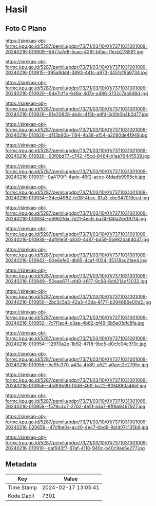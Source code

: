 # Hasil

## Foto C Plano

https://sirekap-obj-formc.kpu.go.id/5287/pemilu/pdpr/73/71/03/10/01/7371031001009-20240216-010909--5677a7e8-5cac-429f-b0ac-1fecb2785ff1.jpg

https://sirekap-obj-formc.kpu.go.id/5287/pemilu/pdpr/73/71/03/10/01/7371031001009-20240216-010915--395a8dd4-3893-441c-a973-3451cf8a9734.jpg

https://sirekap-obj-formc.kpu.go.id/5287/pemilu/pdpr/73/71/03/10/01/7371031001009-20240216-010920--64e7cf1b-648a-4d7a-a486-3132c7aa9d8d.jpg

https://sirekap-obj-formc.kpu.go.id/5287/pemilu/pdpr/73/71/03/10/01/7371031001009-20240216-010926--61e20628-ab4c-4f5b-adfd-3d0b0b4b2d77.jpg

https://sirekap-obj-formc.kpu.go.id/5287/pemilu/pdpr/73/71/03/10/01/7371031001009-20240216-010926--d113b90b-1194-4b38-a154-a2080de41949.jpg

https://sirekap-obj-formc.kpu.go.id/5287/pemilu/pdpr/73/71/03/10/01/7371031001009-20240216-010928--93f0bd77-c742-45cd-8464-b1ee76445539.jpg

https://sirekap-obj-formc.kpu.go.id/5287/pemilu/pdpr/73/71/03/10/01/7371031001009-20240216-010931--0a4170f1-4ade-46f2-acee-8fdadb9995cb.jpg

https://sirekap-obj-formc.kpu.go.id/5287/pemilu/pdpr/73/71/03/10/01/7371031001009-20240216-010934--34ed4962-fc08-4bcc-81a3-cbe347019ecd.jpg

https://sirekap-obj-formc.kpu.go.id/5287/pemilu/pdpr/73/71/03/10/01/7371031001009-20240216-010934--c6962fda-7e21-4ec6-ba74-146a2ed19714.jpg

https://sirekap-obj-formc.kpu.go.id/5287/pemilu/pdpr/73/71/03/10/01/7371031001009-20240216-010938--4df91e5f-b830-4d87-bd59-5b982da64037.jpg

https://sirekap-obj-formc.kpu.go.id/5287/pemilu/pdpr/73/71/03/10/01/7371031001009-20240216-010942--90e6efe0-db85-4caf-9134-35318ac21ee4.jpg

https://sirekap-obj-formc.kpu.go.id/5287/pemilu/pdpr/73/71/03/10/01/7371031001009-20240216-010949--50eae671-afd9-4617-9c98-8dd214ef2032.jpg

https://sirekap-obj-formc.kpu.go.id/5287/pemilu/pdpr/73/71/03/10/01/7371031001009-20240216-010950--2bc3c5a3-42a3-43da-8177-b294886e00d2.jpg

https://sirekap-obj-formc.kpu.go.id/5287/pemilu/pdpr/73/71/03/10/01/7371031001009-20240216-010952--7c7f1ec4-b3ae-4b62-bf49-6b5e01dfc8fa.jpg

https://sirekap-obj-formc.kpu.go.id/5287/pemilu/pdpr/73/71/03/10/01/7371031001009-20240216-010954--12970a2e-1b92-47f8-9bc5-d0cfc04c3f3c.jpg

https://sirekap-obj-formc.kpu.go.id/5287/pemilu/pdpr/73/71/03/10/01/7371031001009-20240216-010955--5e9fc370-a43a-4b80-a521-a0aec2c2705e.jpg

https://sirekap-obj-formc.kpu.go.id/5287/pemilu/pdpr/73/71/03/10/01/7371031001009-20240216-010956--4b9f9b90-f0d8-46ff-bc22-8f94880a46ef.jpg

https://sirekap-obj-formc.kpu.go.id/5287/pemilu/pdpr/73/71/03/10/01/7371031001009-20240216-010958--f579c4c7-2702-4e5f-a3a7-8ff9a9497927.jpg

https://sirekap-obj-formc.kpu.go.id/5287/pemilu/pdpr/73/71/03/10/01/7371031001009-20240216-020659--47cfbe0e-ac40-4ec7-bbd9-9a1d07c135b8.jpg

https://sirekap-obj-formc.kpu.go.id/5287/pemilu/pdpr/73/71/03/10/01/7371031001009-20240216-010910--daf943f7-67af-4110-940c-b40c9ae5e277.jpg


## Metadata

| Key        | Value               |
| ---------- | ------------------- |
| Time Stamp | 2024-02-17 13:05:41 |
| Kode Dapil | 7301                |



